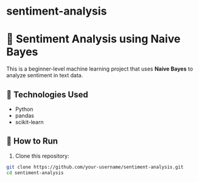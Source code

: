 # sentiment-analysis
# 🧠 Sentiment Analysis using Naive Bayes

This is a beginner-level machine learning project that uses **Naive Bayes** to analyze sentiment in text data.

## 🔧 Technologies Used
- Python
- pandas
- scikit-learn

## 🚀 How to Run

1. Clone this repository:
```bash
git clone https://github.com/your-username/sentiment-analysis.git
cd sentiment-analysis
